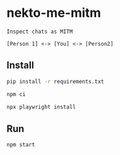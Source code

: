 # nekto-me-mitm

```
Inspect chats as MITM
```

```
[Person 1] <-> [You] <-> [Person2]
```

## Install

```bash
pip install -r requirements.txt
```

```bash
npm ci
```

```bash
npx playwright install
```

## Run

```bash
npm start
```
